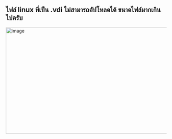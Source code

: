 ## ไฟล์ linux ที่เป็น .vdi ไม่สามารถอัปโหลดได้ ขนาดไฟล์มากเกินไปครับ <br>
<img width="530" height="334" alt="image" src="https://github.com/user-attachments/assets/8a9c1fff-ba5c-44d5-835c-f31a4ab81a7b" />
